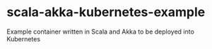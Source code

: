 # scala-akka-kubernetes-example
Example container written in Scala and Akka to be deployed into Kubernetes
